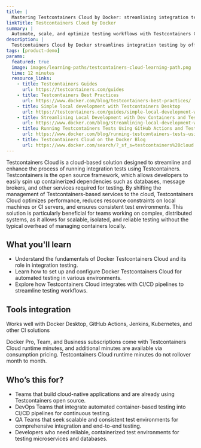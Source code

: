 ```yaml
---
title: |
  Mastering Testcontainers Cloud by Docker: streamlining integration testing with containers
linkTitle: Testcontainers Cloud by Docker
summary: |
  Automate, scale, and optimize testing workflows with Testcontainers Cloud
description: |
  Testcontainers Cloud by Docker streamlines integration testing by offloading container management to the cloud. It enables faster, consistent tests for containerized services like databases, improving performance and scalability in CI/CD pipelines without straining local or CI resources. Ideal for developers needing efficient, reliable testing environments.
tags: [product-demo]
params:
  featured: true
  image: images/learning-paths/testcontainers-cloud-learning-path.png
  time: 12 minutes
  resource_links:
    - title: Testcontainers Guides
      url: https://testcontainers.com/guides
    - title: Testcontainers Best Practices
      url: https://www.docker.com/blog/testcontainers-best-practices/
    - title: Simple local development with Testcontainers Desktop
      url: https://testcontainers.com/guides/simple-local-development-with-testcontainers-desktop/
    - title: Streamlining Local Development with Dev Containers and Testcontainers Cloud
      url: https://www.docker.com/blog/streamlining-local-development-with-dev-containers-and-testcontainers-cloud/
    - title: Running Testcontainers Tests Using GitHub Actions and Testcontainers Cloud
      url: https://www.docker.com/blog/running-testcontainers-tests-using-github-actions/
    - title: Testcontainers Cloud on the Docker Blog
      url: https://www.docker.com/search/?_sf_s=testcontainers%20cloud
---
```


Testcontainers Cloud is a cloud-based solution designed to streamline and enhance the process of running integration tests using Testcontainers. Testcontainers is the open source framework, which allows developers to easily spin up containerized dependencies such as databases, message brokers, and other services required for testing. By shifting the management of Testcontainers-based services to the cloud, Testcontainers Cloud optimizes performance, reduces resource constraints on local machines or CI servers, and ensures consistent test environments. This solution is particularly beneficial for teams working on complex, distributed systems, as it allows for scalable, isolated, and reliable testing without the typical overhead of managing containers locally.

## What you'll learn

- Understand the fundamentals of Docker Testcontainers Cloud and its role in integration testing.
- Learn how to set up and configure Docker Testcontainers Cloud for automated testing in various environments.
- Explore how Testcontainers Cloud integrates with CI/CD pipelines to streamline testing workflows.

## Tools integration

Works well with Docker Desktop, GitHub Actions, Jenkins, Kubernetes, and other CI solutions

Docker Pro, Team, and Business subscriptions come with Testcontainers Cloud runtime minutes, and additional minutes are available via consumption pricing. Testcontainers Cloud runtime minutes do not rollover month to month.

## Who’s this for?

- Teams that build cloud-native applications and are already using Testcontainers open source.
- DevOps Teams that integrate automated container-based testing into CI/CD pipelines for continuous testing.
- QA Teams that seek scalable and consistent test environments for comprehensive integration and end-to-end testing.
- Developers who need reliable, containerized test environments for testing microservices and databases.
